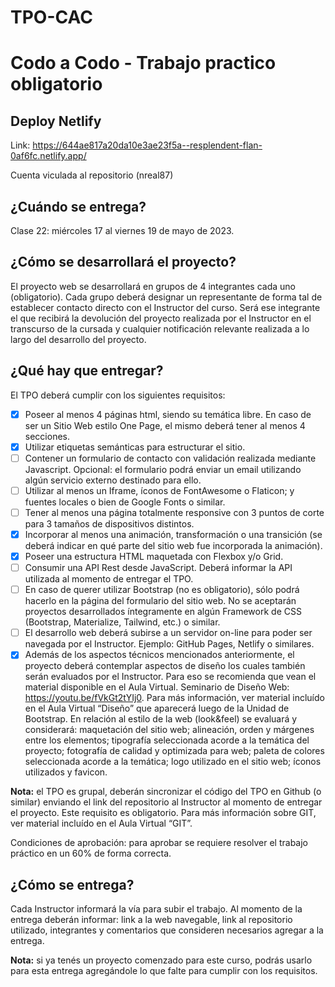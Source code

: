 # TPO-CAC
# Codo a Codo - Trabajo practico obligatorio

## Deploy Netlify
Link: https://644ae817a20da10e3ae23f5a--resplendent-flan-0af6fc.netlify.app/

Cuenta viculada al repositorio (nreal87)

## ¿Cuándo se entrega?
Clase 22: miércoles 17 al viernes 19 de mayo de 2023.

## ¿Cómo se desarrollará el proyecto?
El proyecto web se desarrollará en grupos de 4 integrantes cada uno (obligatorio). Cada grupo deberá designar un representante de forma tal de establecer contacto directo con el Instructor del curso. Será ese integrante el que recibirá la devolución del proyecto realizada por el Instructor en el transcurso de la cursada y cualquier notificación relevante realizada a lo largo del desarrollo del proyecto.

## ¿Qué hay que entregar?
El TPO deberá cumplir con los siguientes requisitos:
- [x] Poseer al menos 4 páginas html, siendo su temática libre. En caso de ser un Sitio Web estilo One Page, el mismo deberá tener al menos 4 secciones.
- [x] Utilizar etiquetas semánticas para estructurar el sitio.
- [ ] Contener un formulario de contacto con validación realizada mediante Javascript. Opcional: el formulario podrá enviar un email utilizando algún servicio externo
destinado para ello.
- [ ] Utilizar al menos un Iframe, íconos de FontAwesome o Flaticon; y fuentes locales o bien de Google Fonts o similar.
- [ ] Tener al menos una página totalmente responsive con 3 puntos de corte para 3 tamaños de dispositivos distintos.
- [x] Incorporar al menos una animación, transformación o una transición (se deberá indicar en qué parte del sitio web fue incorporada la animación).
- [x] Poseer una estructura HTML maquetada con Flexbox y/o Grid.
- [ ] Consumir una API Rest desde JavaScript. Deberá informar la API utilizada al momento de entregar el TPO.
- [ ] En caso de querer utilizar Bootstrap (no es obligatorio), sólo podrá hacerlo en la página del formulario del sitio web. No se aceptarán proyectos desarrollados
íntegramente en algún Framework de CSS (Bootstrap, Materialize, Tailwind, etc.) o similar.
- [ ] El desarrollo web deberá subirse a un servidor on-line para poder ser navegada por el Instructor. Ejemplo: GitHub Pages, Netlify o similares. 
- [x] Además de los aspectos técnicos mencionados anteriormente, el proyecto deberá contemplar aspectos de diseño los cuales también serán evaluados por el Instructor. Para eso se recomienda que vean el material disponible en el Aula Virtual. Seminario de Diseño Web: https://youtu.be/fVkGt2tYIj0. Para más información, ver material incluído en el Aula Virtual “Diseño” que aparecerá luego de la Unidad de Bootstrap. En relación al estilo de la web (look&feel) se evaluará y considerará: maquetación del sitio web; alineación, orden y márgenes entre los elementos; tipografía seleccionada acorde a la temática del proyecto; fotografía de calidad y optimizada para web; paleta de colores seleccionada acorde a la temática; logo utilizado en el sitio web; íconos utilizados y favicon. 

**Nota:** el TPO es grupal, deberán sincronizar el código del TPO en Github (o similar) enviando el link del repositorio al Instructor al momento de entregar el proyecto. Este requisito es obligatorio. Para más información sobre GIT, ver material incluído en el Aula Virtual “GIT”.

Condiciones de aprobación: para aprobar se requiere resolver el trabajo práctico en un 60% de forma correcta.

## ¿Cómo se entrega?
Cada Instructor informará la vía para subir el trabajo. Al momento de la entrega deberán informar: link a la web navegable, link al repositorio utilizado, integrantes y comentarios que consideren necesarios agregar a la entrega.

**Nota:** si ya tenés un proyecto comenzado para este curso, podrás usarlo para esta entrega agregándole lo que falte para cumplir con los requisitos.
